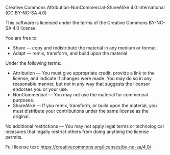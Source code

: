 Creative Commons Attribution-NonCommercial-ShareAlike 4.0 International (CC BY-NC-SA 4.0)

This software is licensed under the terms of the Creative Commons BY-NC-SA 4.0 license.

You are free to:

- Share — copy and redistribute the material in any medium or format
- Adapt — remix, transform, and build upon the material

Under the following terms:

- Attribution — You must give appropriate credit, provide a link to the license, and indicate if changes were made. You may do so in any reasonable manner, but not in any way that suggests the licensor endorses you or your use.
- NonCommercial — You may not use the material for commercial purposes.
- ShareAlike — If you remix, transform, or build upon the material, you must distribute your contributions under the same license as the original.

No additional restrictions — You may not apply legal terms or technological measures that legally restrict others from doing anything the license permits.

Full license text: https://creativecommons.org/licenses/by-nc-sa/4.0/